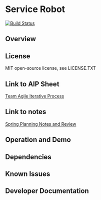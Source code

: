 # Service Robot
[![Build Status](https://travis-ci.org/StevieG47/Service-Robot.svg?branch=master)](https://travis-ci.org/StevieG47/ServiceRobot)

## Overview

## License
MIT open-source license, see LICENSE.TXT

## Link to AIP Sheet
[Team Agile Iterative Process](https://docs.google.com/spreadsheets/d/1iFT3fMAvNtwBAL32Rg6VP-Avbg5zfWhtl9Rwo7dgiHw/edit#gid=1455614482)

## Link to notes
[Spring Planning Notes and Review](https://docs.google.com/document/d/1rKvWalXGmUbCn-tPqvxoK4kGyR2MJIU4lqQ_D-8Y_HA/edit)

## Operation and Demo

## Dependencies

## Known Issues

## Developer Documentation
